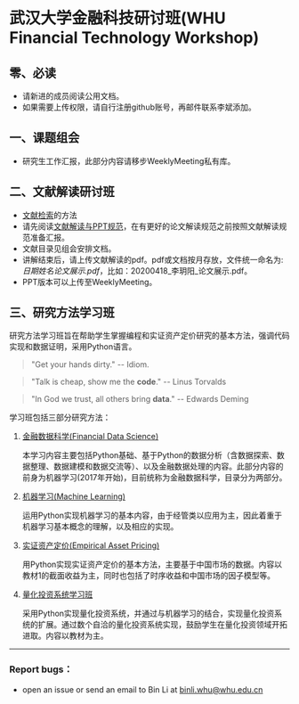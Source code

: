 # 武汉大学金融科技研讨班(WHU Financial Technology Workshop)

## 零、必读

- 请新进的成员阅读公用文档。
- 如果需要上传权限，请自行注册github账号，再邮件联系李斌添加。

## 一、课题组会

- 研究生工作汇报，此部分内容请移步WeeklyMeeting私有库。

## 二、文献解读研讨班

* [文献检索](00-公用文档/01-1-文献来源及检索技巧.pdf)的方法
* 请先阅读[文献解读与PPT规范](00-公用文档/02-1-文献解读PPT规范.md)，在有更好的论文解读规范之前按照文献解读规范准备汇报。
* 文献目录见组会安排文档。
* 讲解结束后，请上传文献解读的pdf。pdf或文档按月存放，文件统一命名为: *日期姓名论文展示.pdf*，比如：20200418_李玥阳_论文展示.pdf。
* PPT版本可以上传至WeeklyMeeting。

## 三、研究方法学习班

研究方法学习班旨在帮助学生掌握编程和实证资产定价研究的基本方法，强调代码实现和数据证明，采用Python语言。

> "Get your hands dirty."  -- Idiom.

> "Talk is cheap, show me the **code**."   -- Linus Torvalds

> "In God we trust, all others bring **data**."   -- Edwards Deming

学习班包括三部分研究方法：

1. [金融数据科学(Financial Data Science)](10-研究方法学习班/11-金融数据科学/README.md)

   本学习内容主要包括Python基础、基于Python的数据分析（含数据探索、数据整理、数据建模和数据交流等）、以及金融数据处理的内容。此部分内容的前身为机器学习(2017年开始)，目前统称为金融数据科学，目录分为两部分。

2. [机器学习(Machine Learning)](10-研究方法学习班/12-机器学习/README.md)

   运用Python实现机器学习的基本内容，由于经管类以应用为主，因此着重于机器学习基本概念的理解，以及相应的实现。

3. [实证资产定价(Empirical Asset Pricing)](10-研究方法学习班/13-实证资产定价/README.md) 

   用Python实现实证资产定价的基本方法，主要基于中国市场的数据。内容以教材1的截面收益为主，同时也包括了时序收益和中国市场的因子模型等。

4. [量化投资系统学习班](10-研究方法学习班/14-量化投资系统/README.md) 

   采用Python实现量化投资系统，并通过与机器学习的结合，实现量化投资系统的扩展。通过数个自洽的量化投资系统实现，鼓励学生在量化投资领域开拓进取。内容以教材为主。

---

### Report bugs：

* open an issue or send an email to Bin Li at binli.whu@whu.edu.cn
